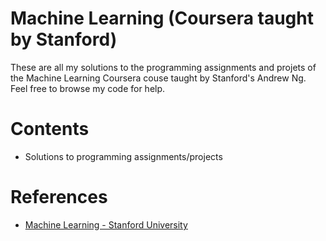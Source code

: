 # Machine Learning (Coursera taught by Stanford)
These are all my solutions to the programming assignments and projets of the Machine Learning Coursera couse taught by Stanford's Andrew Ng. Feel free to browse my code for help.

# Contents
* Solutions to programming assignments/projects

# References
* [Machine Learning - Stanford University](https://coursera.org/learn/machine-learning)
